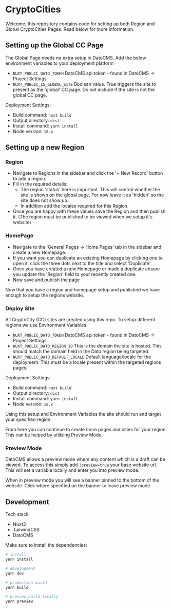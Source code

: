 # CryptoCities

Welcome, this repository contains code for setting up both Region and Global CryptoCities Pages. Read below for more information.

## Setting up the Global CC Page

The Global Page needs no extra setup in DatoCMS. Add the below environment variables to your deployment platform

- `NUXT_PUBLIC_DATO_TOKEN` DatoCMS api token - found in DatoCMS -> Project Settings
- `NUXT_PUBLIC_IS_GLOBAL_SITE` Boolean value. True triggers the site to present as the 'global' CC page. Do not include if the site is not the global CC page.

Deployment Settings: 

- Build command: `nuxt build`
- Output directory: `dist`
- Install command: `yarn install`
- Node version: `18.x`

## Setting up a new Region

### Region
- Navigate to Regions in the sidebar and click the '+ New Record' button to add a region. 
- Fill in the required details:
    - The region 'status' here is important. This will control whether the site is shown on the global page. For now leave it as 'hidden' so the site does not show up.
    - In addition add the locales required for this Region.
- Once you are happy with these values save the Region and then publish it. (The region must be published to be viewed when we setup it's website)

### HomePage
- Navigate to the 'General Pages -> Home Pages' tab in the sidebar and create a new Homepage.
- If you want you can duplicate an existing Homepage by clicking one to open it, click the three dots next to the title and select 'Duplicate'
- Once you have created a new Homepage or made a duplicate ensure you update the 'Region' field to your recently created one.
- Now save and publish the page

Now that you have a region and homepage setup and published we have enough to setup the regions website.

### Deploy Site

All CryptoCity (CC) sites are created using this repo. To setup different regions we use Environment Variables:

- `NUXT_PUBLIC_DATO_TOKEN` DatoCMS api token - found in DatoCMS -> Project Settings
- `NUXT_PUBLIC_DATO_REGION_ID` This is the domain the site is hosted. This should match the domain field in the Dato region being targeted.
- `NUXT_PUBLIC_DATO_DEFAULT_LOCALE` Default language/locale for the deployment. This must be a locale present within the targeted regions pages.

Deployment Settings: 

- Build command: `nuxt build`
- Output directory: `dist`
- Install command: `yarn install`
- Node version: `18.x`

Using this setup and Environment Variables the site should run and target your specified region.

From here you can continue to create more pages and cities for your region. This can be helped by utilising Preview Mode.

### Preview Mode

DatoCMS allows a preview mode where any content which is a draft can be viewed. To access this simply add `?preview=true` your base website url. This will set a variable locally and enter you into preview mode.

When in preview mode you will see a banner pinned to the bottom of the website. Click where specified on the banner to leave preview mode.


## Development

Tech stack
- Nuxt3
- TailwindCSS
- DatoCMS

Make sure to install the dependencies:

```bash
# install
yarn install

# development
yarn dev

# production build
yarn build

# preview build locally
yarn preview

```